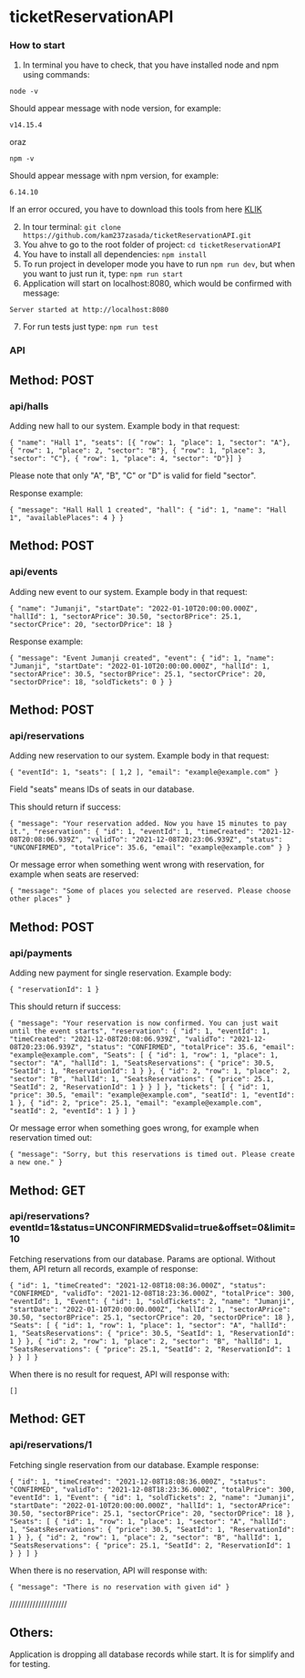 # ticketReservationAPI

### How to start

1. In terminal you have to check, that you have installed node and npm using commands:

`node -v`

Should appear message with node version, for example:

`v14.15.4`

oraz

`npm -v`

Should appear message with npm version, for example:

`6.14.10`

If an error occured, you have to download this tools from here <a href=https://nodejs.org/en/download/>KLIK</a>

2. In tour terminal: `git clone https://github.com/kam237zasada/ticketReservationAPI.git`
3. You ahve to go to the root folder of project: `cd ticketReservationAPI`
4. You have to install all dependencies: `npm install`
5. To run project in developer mode you have to run `npm run dev`, but when you want to just run it, type: `npm run start`
6. Application will start on localhost:8080, which would be confirmed with message:

`Server started at http://localhost:8080`

7. For run tests just type: `npm run test`

### API

## Method: POST

### <b>api/halls</b>

Adding new hall to our system. Example body in that request:

`{ "name": "Hall 1", "seats": [{ "row": 1, "place": 1, "sector": "A"}, { "row": 1, "place": 2, "sector": "B"}, { "row": 1, "place": 3, "sector": "C"}, { "row": 1, "place": 4, "sector": "D"}] }`

Please note that only "A", "B", "C" or "D" is valid for field "sector".

Response example:

`{
    "message": "Hall Hall 1 created",
    "hall": {
        "id": 1,
        "name": "Hall 1",
        "availablePlaces": 4
    }
}`

## Method: POST

### <b>api/events</b>

Adding new event to our system. Example body in that request:

`{
	"name": "Jumanji",
	"startDate": "2022-01-10T20:00:00.000Z",
	"hallId": 1,
	"sectorAPrice": 30.50,
	"sectorBPrice": 25.1,
	"sectorCPrice": 20,
	"sectorDPrice": 18
}`

Response example:

`{
    "message": "Event Jumanji created",
    "event": {
        "id": 1,
        "name": "Jumanji",
        "startDate": "2022-01-10T20:00:00.000Z",
        "hallId": 1,
        "sectorAPrice": 30.5,
        "sectorBPrice": 25.1,
        "sectorCPrice": 20,
        "sectorDPrice": 18,
        "soldTickets": 0
    }
}`

## Method: POST

### <b>api/reservations</b>

Adding new reservation to our system. Example body in that request:

`{
	"eventId": 1,
	"seats": [
			1,2
		],
	"email": "example@example.com"
}`

Field "seats" means IDs of seats in our database.

This should return if success:

`{
    "message": "Your reservation added. Now you have 15 minutes to pay it.",
    "reservation": {
        "id": 1,
        "eventId": 1,
        "timeCreated": "2021-12-08T20:08:06.939Z",
        "validTo": "2021-12-08T20:23:06.939Z",
        "status": "UNCONFIRMED",
        "totalPrice": 35.6,
        "email": "example@example.com"
    }
}`

Or message error when something went wrong with reservation, for example when seats are reserved:

`{
    "message": "Some of places you selected are reserved. Please choose other places"
}`

## Method: POST

### <b>api/payments</b>

Adding new payment for single reservation. Example body:

`{
	"reservationId": 1
}`

This should return if success:

`{
    "message": "Your reservation is now confirmed. You can just wait until the event starts",
    "reservation": {
        "id": 1,
        "eventId": 1,
        "timeCreated": "2021-12-08T20:08:06.939Z",
        "validTo": "2021-12-08T20:23:06.939Z",
        "status": "CONFIRMED",
        "totalPrice": 35.6,
        "email": "example@example.com",
        "Seats": [
            {
                "id": 1,
                "row": 1,
                "place": 1,
                "sector": "A",
                "hallId": 1,
                "SeatsReservations": {
                    "price": 30.5,
                    "SeatId": 1,
                    "ReservationId": 1
                }
            },
            {
                "id": 2,
                "row": 1,
                "place": 2,
                "sector": "B",
                "hallId": 1,
                "SeatsReservations": {
                    "price": 25.1,
                    "SeatId": 2,
                    "ReservationId": 1
                }
            }
        ]
    },
    "tickets": [
        {
            "id": 1,
            "price": 30.5,
            "email": "example@example.com",
            "seatId": 1,
            "eventId": 1
        },
        {
            "id": 2,
            "price": 25.1,
            "email": "example@example.com",
            "seatId": 2,
            "eventId": 1
        }
    ]
}`

Or message error when something goes wrong, for example when reservation timed out:

`{
    "message": "Sorry, but this reservations is timed out. Please create a new one."
}`

## Method: GET

### <b>api/reservations?eventId=1&status=UNCONFIRMED$valid=true&offset=0&limit=10</b>

Fetching reservations from our database. Params are optional. Without them, API return all records, example of response:

`{
    "id": 1,
    "timeCreated": "2021-12-08T18:08:36.000Z",
    "status": "CONFIRMED",
    "validTo": "2021-12-08T18:23:36.000Z",
    "totalPrice": 300,
    "eventId": 1,
    "Event": {
        "id": 1,
        "soldTickets": 2,
        "name": "Jumanji",
        "startDate": "2022-01-10T20:00:00.000Z",
        "hallId": 1,
        "sectorAPrice": 30.50,
        "sectorBPrice": 25.1,
        "sectorCPrice": 20,
        "sectorDPrice": 18
    },
    "Seats": [
        {
            "id": 1,
            "row": 1,
            "place": 1,
            "sector": "A",
            "hallId": 1,
            "SeatsReservations": {
                "price": 30.5,
                "SeatId": 1,
                "ReservationId": 1
            }
        },
        {
            "id": 2,
            "row": 1,
            "place": 2,
            "sector": "B",
            "hallId": 1,
            "SeatsReservations": {
                "price": 25.1,
                "SeatId": 2,
                "ReservationId": 1
            }
        }
    ]
}`

When there is no result for request, API will response with:

`[]`

## Method: GET

### <b>api/reservations/1</b>

Fetching single reservation from our database. Example response:

`{
    "id": 1,
    "timeCreated": "2021-12-08T18:08:36.000Z",
    "status": "CONFIRMED",
    "validTo": "2021-12-08T18:23:36.000Z",
    "totalPrice": 300,
    "eventId": 1,
    "Event": {
        "id": 1,
        "soldTickets": 2,
        "name": "Jumanji",
        "startDate": "2022-01-10T20:00:00.000Z",
        "hallId": 1,
        "sectorAPrice": 30.50,
        "sectorBPrice": 25.1,
        "sectorCPrice": 20,
        "sectorDPrice": 18
    },
    "Seats": [
        {
            "id": 1,
            "row": 1,
            "place": 1,
            "sector": "A",
            "hallId": 1,
            "SeatsReservations": {
                "price": 30.5,
                "SeatId": 1,
                "ReservationId": 1
            }
        },
        {
            "id": 2,
            "row": 1,
            "place": 2,
            "sector": "B",
            "hallId": 1,
            "SeatsReservations": {
                "price": 25.1,
                "SeatId": 2,
                "ReservationId": 1
            }
        }
    ]
}`

When there is no reservation, API will response with:

`{
    "message": "There is no reservation with given id"
}`


 ////////////////////

## Others:

Application is dropping all database records while start. It is for simplify and for testing.





